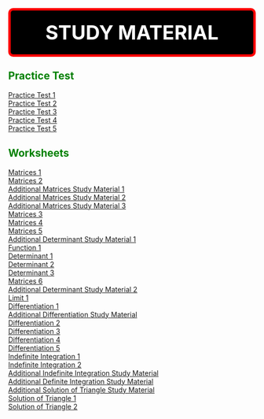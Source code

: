 <main id="main">
<style>
  .title {
  color: white;
  border-color: red;
  border-width: 5px;
  border-style: solid;
  border-radius: 10px;
  text-align: center;
  margin-bottom: -20px;
  padding: 20px;
  background-color: black;
  font-size: 40px;
  }
  .heading1 {
  color:green;
  }
  .heading2 {
  color:green;
  }
  </style>
  <h1 class="title"><strong>STUDY MATERIAL</strong></h1>

  <br>

  <section id="Shiksha_Sopan">
    <h2 class="heading1">Practice Test</h2>
  </section>
  <a href="https://drive.google.com/file/d/1hbcbJz7HhnqUzk8ReswOsmUUncVOdERg/view?usp=sharing" target="_blank">Practice Test 1</a>  
  <br>
  <a href="https://drive.google.com/file/d/1PY2wmz3hjouZ744xsId_YzUaU8pxtZeh/view?usp=sharing" target="_blank">Practice Test 2</a>  
  <br>
  <a href="https://drive.google.com/file/d/1PW5uqc8FSdMb-_hf9WUbXFYeeYl-3STS/view?usp=sharing" target="_blank">Practice Test 3</a>  
  <br>
  <a href="https://drive.google.com/file/d/1yebByQepjVaSPlf911Y79din-ADqx_ZE/view?usp=sharing" target="_blank">Practice Test 4</a>
  <br>
  <a href="https://drive.google.com/file/d/1mYj20woCqAniWAYI8UxyoTOK3ohWAId7/view?usp=sharing" target="_blank">Practice Test 5</a>
  <br>
 <section>
   <h2 class="heading2">Worksheets</h2>
   </section>
   <a href="https://drive.google.com/file/d/1U5Oj8wr9_HrFOm_VaD43w17OYEMwni7A/view?usp=sharing" target="_blank">Matrices 1</a>
   <br>
  <a href="https://drive.google.com/file/d/1UDjukZm11T-DAJpsEtCFM1KUs2v5hcm-/view?usp=sharing" target="_blank">Matrices 2</a>
  <br>
  <a href="https://drive.google.com/file/d/1UDjukZm11T-DAJpsEtCFM1KUs2v5hcm-/view?usp=sharing" target="_blank">Additional Matrices Study Material 1</a>
  <br>
  <a href="https://drive.google.com/file/d/1UuioAR4sHYtOTQ8NrJ3-1K1ybxBo7Gjp/view?usp=sharing" target="_blank">Additional Matrices Study Material 2</a>
  <br>
  <a href="https://drive.google.com/file/d/1UH-cluuhVNezfbUEPEvxddcJ7VIFBt5D/view?usp=sharing" target="_blank">Additional Matrices Study Material 3</a>
  <br>
  <a href="https://drive.google.com/file/d/1UH-cluuhVNezfbUEPEvxddcJ7VIFBt5D/view?usp=sharing" target="_blank">Matrices 3</a>
  <br>
  <a href="https://drive.google.com/file/d/1UJxeQ9QIdWL9MMCMoA-vcNXnYZMZFnBq/view?usp=sharing" target="_blank">Matrices 4</a>
  <br>
  <a href="https://drive.google.com/file/d/1UO-8Xaixm97BPgnFOPHzPVFMFEyoQ5gg/view?usp=sharing" target="_blank">Matrices 5</a>
  <br>
  <a href="https://drive.google.com/file/d/1UOnu5LEU7bNsWjDMNScFeMCYYrtjrnbp/view?usp=sharing" target="_blank">Additional Determinant Study Material 1</a>
  <br>
  <a href="https://drive.google.com/file/d/1UYNiZAtFMKU1w9e7fFCt4baf2lvLeqSx/view?usp=sharing" target="_blank">Function 1</a>
  <br>
  <a href="https://drive.google.com/file/d/1Ua7hwpxG7EdeoYBLnDyssOFuXbx9rPaf/view?usp=sharing" target="_blank">Determinant 1</a>
  <br>
  <a href="https://drive.google.com/file/d/1Ua7hwpxG7EdeoYBLnDyssOFuXbx9rPaf/view?usp=sharing" target="_blank">Determinant 2</a>
  <br>
  <a href="https://drive.google.com/file/d/1UcBcu4UVVlFOHGQEfGwl1BMI58mZJHqM/view?usp=sharing" target="_blank">Determinant 3</a>
  <br>
  <a href="https://drive.google.com/file/d/1WSdEgnfjAoZ3BxBAdam9Y5gSfbIpX7F4/view?usp=sharing" target="_blank">Matrices 6</a>
  <br>
  <a href="https://drive.google.com/file/d/1W_WveB75yZ5C0LxeAk6QFpy53RaUKQZ9/view?usp=sharing" target="_blank">Additional Determinant Study Material 2</a>
  <br>
  <a href="https://drive.google.com/file/d/1W_WveB75yZ5C0LxeAk6QFpy53RaUKQZ9/view?usp=sharing" target="_blank">Limit 1</a>
  <br>
  <a href="https://drive.google.com/file/d/1c_gCwMVjka_5jb0sN_g9qI3vPKWOyUYc/view?usp=sharing" target="_blank">Differentiation 1</a>
  <br>
  <a href="https://drive.google.com/file/d/1cDamYMlgfhOfJuZGsPmrlPiUvnW-YXUa/view?usp=sharing" target="_blank">Additional Differentiation Study Material</a>
  <br>
  <a href="https://drive.google.com/file/d/1Tj_0QrhPfV2iGP9L7MiO4fRMb6BpQ5cg/view?usp=sharing" target="_blank">Differentiation 2</a>
  <br>
  <a href="https://drive.google.com/file/d/1A4ouYp2yWA12D05RVSjKFn0cYKyUAEe9/view?usp=sharing" target="_blank">Differentiation 3</a>
  <br>
  <a href="https://drive.google.com/file/d/1A4ouYp2yWA12D05RVSjKFn0cYKyUAEe9/view?usp=sharing" target="_blank">Differentiation 4</a>
  <br>
  <a href="https://drive.google.com/file/d/1A4ouYp2yWA12D05RVSjKFn0cYKyUAEe9/view?usp=sharing" target="_blank">Differentiation 5</a>
  <br>
  <a href="https://drive.google.com/file/d/1fO95kPaJ7M0sayDKo7BzVeDgZAp5sQ1B/view?usp=sharing" target="_blank">Indefinite Integration 1</a>
  <br>
  <a href="https://drive.google.com/file/d/1Z81PC7_cpgZvYXzwRNnyva--Vw5Ng5zo/view?usp=sharing" target="_blank">Indefinite Integration 2</a>
  <br>
  <a href="https://drive.google.com/file/d/1VTgBz5szOHl2sxJ8CsuS2LiO3DUb56fW/view?usp=sharing" target="_blank">Additional Indefinite Integration Study Material</a>
  <br>
  <a href="https://drive.google.com/file/d/1cK2wCYRt9aKFMP9dbESZEvDN8-mm6G44/view?usp=sharing" target="_blank">Additional Definite Integration Study Material</a>
  <br>
  <a href="https://drive.google.com/file/d/1xcOrkp2Ewf0o_bVejNLX8LqQ5nTBO8vT/view?usp=sharing" target="_blank">Additional Solution of Triangle Study Material</a>
  <br>
  <a href="https://drive.google.com/file/d/14JuNCuY0S-ZdbFUpSNNFbdOlQuKaPP8d/view?usp=sharing" target="_blank">Solution of Triangle 1</a>
  <br>
  <a href="https://drive.google.com/file/d/1vIw0IDeAXGhKkCHA0lgAUOGhJfCO-EJe/view?usp=sharing" target="_blank">Solution of Triangle 2</a>
  <br> 

</main>
